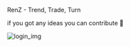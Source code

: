 RenZ - Trend, Trade, Turn

if you got any ideas you can contribute 🚀


![login_img](https://github.com/user-attachments/assets/63febf52-83e7-4f8c-adf5-b932d1a905c5)
